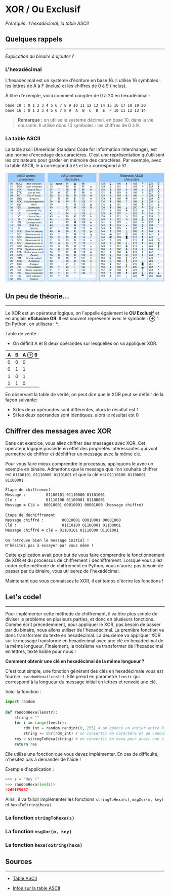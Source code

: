 # XOR / Ou Exclusif
_Prérequis : l'hexadécimal, la table ASCII_

## Quelques rappels
---

_Explication du binaire à ajouter ?_

### **L'hexadécimal**
L'hexadécimal est un système d'écriture en base 16. Il utilise 16 symboles : les lettres de A à F (inclus) et les chiffres de 0 à 9 (inclus).

À titre d'exemple, voici comment compter de 0 à 20 en hexadécimal :

```
base 10 : 0 1 2 3 4 5 6 7 8 9 10 11 12 13 14 15 16 17 18 19 20
base 16 : 0 1 2 3 4 5 6 7 8 9  A  B  C  D  E  F 10 11 12 13 14
```

> **Remarque :** on utilise le système décimal, en base 10, dans la vie courante. Il utilise donc 10 symboles : les chiffres de 0 à 9.

### **La table ASCII**
La table ascii (American Standard Code for Information Interchange), est une norme d'encodage des caractères. C'est une représentation qu'utilisent les ordinateurs pour garder en mémoire des caractères. Par exemple, avec la table ASCII, le `A` correspond à `65` et le `a` correspond à `97`.

![Ascii](../imgs/ascii.png "Table ASCII")

## Un peu de théorie...
--- 
Le XOR est un opérateur logique, on l'appelle également le **OU Exclusif** et en anglais **eXclusive OR**. Il est souvent représenté avec le symbole :  **⊕** ". En Python, on utilisera : **^**.

Table de vérité :

- On définit A et B deux opérandes sur lesquelles on va appliquer XOR.

|A|B|A ⊕ B|
|---|---|---|
|0|0|0|
|0|1|1|
|1|0|1|
|1|1|0|

En observant la table de vérité, on peut dire que le XOR peut se définir de la façon suivante:
- Si les deux opérandes sont différentes, alors le résultat est 1 
- Si les deux opérandes sont identiques, alors le résultat est 0 

## Chiffrer des messages avec XOR

Dans cet exercice, vous allez chiffrer des messages avec XOR. Cet opérateur logique possède en effet des propriétés intéressantes qui vont permettre de chiffrer et déchiffrer un message avec la même clé.

Pour vous faire mieux comprendre le processus, appliquons le avec un exemple en binaire. Admettons que le message que l'on souhaite chiffrer est `01100101 01110000 01101001` et que la clé est `01110100 01100001 01100001`.

```
Étape de chiffrement
Message :         01100101 01110000 01101001
Clé :             01110100 01100001 01100001
Message ⊕ Clé =  00010001 00010001 00001000 (Message chiffré)

Étape de déchiffrement
Message chiffré :        00010001 00010001 00001000
Clé :                    01110100 01100001 01100001
Message chiffré ⊕ clé = 01100101 01110000 01101001

On retrouve bien le message initial !
N'hésitez pas à essayer par vous même !
```

Cette explication avait pour but de vous faire comprendre le fonctionnement de XOR et du processus de chiffrement / déchiffrement. Lorsque vous allez coder cette méthode de chiffrement en Python, vous n'aurez pas besoin de passer par du binaire, vous utiliserez de l'hexadécimal.

Maintenant que vous connaissez le XOR, il est temps d'écrire les fonctions !

## Let's code!
---
Pour implémenter cette méthode de chiffrement, il va être plus simple de diviser le problème en plusieurs parties, et donc en plusieurs fonctions. Comme écrit précedemment, pour appliquer le XOR, pas besoin de passer par du binaire, nous allons utiliser de l'hexadécimal. La première fonction va donc transformer du texte en hexadécimal. La deuxième va appliquer XOR sur le message transformé en hexadecimal avec une clé en hexadecimal de la même longueur. Finalement, la troisième va transformer de l'hexadecimal en lettres, texte lisible pour nous !

**Comment obtenir une clé en hexadécimal de la même longueur ?** 

C'est tout simple, une fonction générant des clés en hexadécimale vous est fournie : `randomHexa(lenstr)`. Elle prend en paramètre `lenstr` qui correspond à la longueur du message initial en lettres et renvoie une clé. 

Voici la fonction :
```py
import random

def randomHexa(lenstr):
    string = ""
    for i in range(lenstr):
        rdm_int = random.randint(0, 255) # on génère un entier entre 0 et 255
        string += chr(rdm_int) # on convertit en caractère et on concatène
    res = stringToHexa(string) # on convertit en hexa pour avoir une clé en hexa
    return res
```

Elle utilise une fonction que vous devez implémenter. En cas de difficulté, n'hésitez pas à demander de l'aide !

Exemple d'application :
```py
>>> s = "Hey !"
>>> randomHexa(len(s))
02d5ff5087
```

Ainsi, il va falloir implémenter les fonctions ```stringToHexa(s)```, ```msgXor(m, key)``` et ```hexaToString(hexa)```.

### La fonction `stringToHexa(s)`

### La fonction `msgXor(m, key)`

### La fonction `hexaToString(hexa)`


## Sources
---
- [Table ASCII](https://computersciencewiki.org/images/3/3d/Ascii_table.png)

- [Infos sur la table ASCII](http://www.table-ascii.com/)





